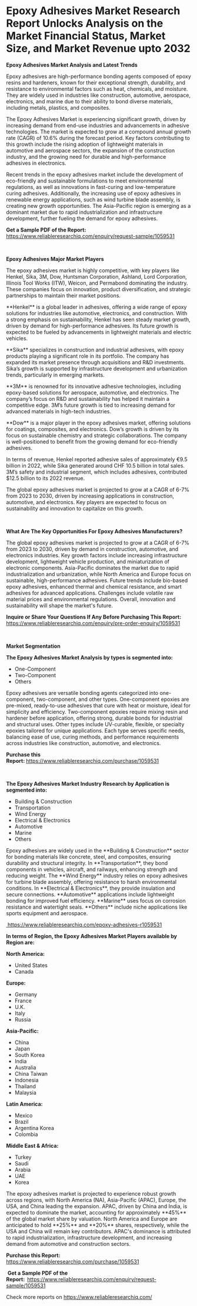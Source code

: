 <p><h1>Epoxy Adhesives Market Research Report Unlocks Analysis on the Market Financial Status, Market Size, and Market Revenue upto 2032</h1></p><p><strong>Epoxy Adhesives Market Analysis and Latest Trends</strong></p>
<p><p>Epoxy adhesives are high-performance bonding agents composed of epoxy resins and hardeners, known for their exceptional strength, durability, and resistance to environmental factors such as heat, chemicals, and moisture. They are widely used in industries like construction, automotive, aerospace, electronics, and marine due to their ability to bond diverse materials, including metals, plastics, and composites.</p><p>The Epoxy Adhesives Market is experiencing significant growth, driven by increasing demand from end-use industries and advancements in adhesive technologies. The market is expected to grow at a compound annual growth rate (CAGR) of 10.6% during the forecast period. Key factors contributing to this growth include the rising adoption of lightweight materials in automotive and aerospace sectors, the expansion of the construction industry, and the growing need for durable and high-performance adhesives in electronics.</p><p>Recent trends in the epoxy adhesives market include the development of eco-friendly and sustainable formulations to meet environmental regulations, as well as innovations in fast-curing and low-temperature curing adhesives. Additionally, the increasing use of epoxy adhesives in renewable energy applications, such as wind turbine blade assembly, is creating new growth opportunities. The Asia-Pacific region is emerging as a dominant market due to rapid industrialization and infrastructure development, further fueling the demand for epoxy adhesives.</p></p>
<p><strong>Get a Sample PDF of the Report:&nbsp;</strong> <a href="https://www.reliableresearchiq.com/enquiry/request-sample/1059531?utm_campaign=2214&utm_medium=2&utm_source=Github&utm_content=ia&utm_term=29012025&utm_id=epoxy-adhesives">https://www.reliableresearchiq.com/enquiry/request-sample/1059531</a></p>
<p>&nbsp;</p>
<p><strong>Epoxy Adhesives Major Market Players</strong></p>
<p><p>The epoxy adhesives market is highly competitive, with key players like Henkel, Sika, 3M, Dow, Huntsman Corporation, Ashland, Lord Corporation, Illinois Tool Works (ITW), Weicon, and Permabond dominating the industry. These companies focus on innovation, product diversification, and strategic partnerships to maintain their market positions.</p><p>**Henkel** is a global leader in adhesives, offering a wide range of epoxy solutions for industries like automotive, electronics, and construction. With a strong emphasis on sustainability, Henkel has seen steady market growth, driven by demand for high-performance adhesives. Its future growth is expected to be fueled by advancements in lightweight materials and electric vehicles.</p><p>**Sika** specializes in construction and industrial adhesives, with epoxy products playing a significant role in its portfolio. The company has expanded its market presence through acquisitions and R&D investments. Sika’s growth is supported by infrastructure development and urbanization trends, particularly in emerging markets.</p><p>**3M** is renowned for its innovative adhesive technologies, including epoxy-based solutions for aerospace, automotive, and electronics. The company’s focus on R&D and sustainability has helped it maintain a competitive edge. 3M’s future growth is tied to increasing demand for advanced materials in high-tech industries.</p><p>**Dow** is a major player in the epoxy adhesives market, offering solutions for coatings, composites, and electronics. Dow’s growth is driven by its focus on sustainable chemistry and strategic collaborations. The company is well-positioned to benefit from the growing demand for eco-friendly adhesives.</p><p>In terms of revenue, Henkel reported adhesive sales of approximately €9.5 billion in 2022, while Sika generated around CHF 10.5 billion in total sales. 3M’s safety and industrial segment, which includes adhesives, contributed $12.5 billion to its 2022 revenue.</p><p>The global epoxy adhesives market is projected to grow at a CAGR of 6-7% from 2023 to 2030, driven by increasing applications in construction, automotive, and electronics. Key players are expected to focus on sustainability and innovation to capitalize on this growth.</p></p>
<p>&nbsp;</p>
<p><strong>What Are The Key Opportunities For Epoxy Adhesives Manufacturers?</strong></p>
<p><p>The global epoxy adhesives market is projected to grow at a CAGR of 6-7% from 2023 to 2030, driven by demand in construction, automotive, and electronics industries. Key growth factors include increasing infrastructure development, lightweight vehicle production, and miniaturization of electronic components. Asia-Pacific dominates the market due to rapid industrialization and urbanization, while North America and Europe focus on sustainable, high-performance adhesives. Future trends include bio-based epoxy adhesives, enhanced thermal and chemical resistance, and smart adhesives for advanced applications. Challenges include volatile raw material prices and environmental regulations. Overall, innovation and sustainability will shape the market's future.</p></p>
<p><strong>Inquire or Share Your Questions If Any Before Purchasing This Report:</strong> <a href="https://www.reliableresearchiq.com/enquiry/pre-order-enquiry/1059531?utm_campaign=2214&utm_medium=2&utm_source=Github&utm_content=ia&utm_term=29012025&utm_id=epoxy-adhesives">https://www.reliableresearchiq.com/enquiry/pre-order-enquiry/1059531</a></p>
<p>&nbsp;</p>
<p><strong>Market Segmentation</strong></p>
<p><strong>The Epoxy Adhesives Market Analysis by types is segmented into:</strong></p>
<p><ul><li>One-Component</li><li>Two-Component</li><li>Others</li></ul></p>
<p><p>Epoxy adhesives are versatile bonding agents categorized into one-component, two-component, and other types. One-component epoxies are pre-mixed, ready-to-use adhesives that cure with heat or moisture, ideal for simplicity and efficiency. Two-component epoxies require mixing resin and hardener before application, offering strong, durable bonds for industrial and structural uses. Other types include UV-curable, flexible, or specialty epoxies tailored for unique applications. Each type serves specific needs, balancing ease of use, curing methods, and performance requirements across industries like construction, automotive, and electronics.</p></p>
<p><strong>Purchase this Report:&nbsp;</strong><a href="https://www.reliableresearchiq.com/purchase/1059531?utm_campaign=2214&utm_medium=2&utm_source=Github&utm_content=ia&utm_term=29012025&utm_id=epoxy-adhesives">https://www.reliableresearchiq.com/purchase/1059531</a></p>
<p>&nbsp;</p>
<p><strong>The Epoxy Adhesives Market Industry Research by Application is segmented into:</strong></p>
<p><ul><li>Building & Construction</li><li>Transportation</li><li>Wind Energy</li><li>Electrical & Electronics</li><li>Automotive</li><li>Marine</li><li>Others</li></ul></p>
<p><p>Epoxy adhesives are widely used in the **Building & Construction** sector for bonding materials like concrete, steel, and composites, ensuring durability and structural integrity. In **Transportation**, they bond components in vehicles, aircraft, and railways, enhancing strength and reducing weight. The **Wind Energy** industry relies on epoxy adhesives for turbine blade assembly, offering resistance to harsh environmental conditions. In **Electrical & Electronics**, they provide insulation and secure connections. **Automotive** applications include lightweight bonding for improved fuel efficiency. **Marine** uses focus on corrosion resistance and watertight seals. **Others** include niche applications like sports equipment and aerospace.</p></p>
<p><a href="https://www.reliableresearchiq.com/epoxy-adhesives-r1059531?utm_campaign=2214&utm_medium=2&utm_source=Github&utm_content=ia&utm_term=29012025&utm_id=epoxy-adhesives">&nbsp;https://www.reliableresearchiq.com/epoxy-adhesives-r1059531</a></p>
<p><strong>In terms of Region, the Epoxy Adhesives Market Players available by Region are:</strong></p>
<p>
    <p> <strong> North America: </strong>
        <ul>
            <li>United States</li>
            <li>Canada</li>
        </ul>
        </p> 
    <p> <strong> Europe: </strong>
        <ul>
            <li>Germany</li>
            <li>France</li>
            <li>U.K.</li>
            <li>Italy</li>
            <li>Russia</li>
        </ul>
        </p> 
    <p> <strong> Asia-Pacific: </strong>
        <ul>
            <li>China</li>
            <li>Japan</li>
            <li>South Korea</li>
            <li>India</li>
            <li>Australia</li>
            <li>China Taiwan</li>
            <li>Indonesia</li>
            <li>Thailand</li>
            <li>Malaysia</li>
        </ul>
        </p> 
    <p> <strong> Latin America: </strong>
        <ul>
            <li>Mexico</li>
            <li>Brazil</li>
            <li>Argentina Korea</li>
            <li>Colombia</li>
        </ul>
        </p> 
    <p> <strong> Middle East & Africa: </strong>
        <ul>
            <li>Turkey</li>
            <li>Saudi</li>
            <li>Arabia</li>
            <li>UAE</li>
            <li>Korea</li>
        </ul>
    </p>
    </p>
<p><p>The epoxy adhesives market is projected to experience robust growth across regions, with North America (NA), Asia-Pacific (APAC), Europe, the USA, and China leading the expansion. APAC, driven by China and India, is expected to dominate the market, accounting for approximately **45%** of the global market share by valuation. North America and Europe are anticipated to hold **25%** and **20%** shares, respectively, while the USA and China will remain key contributors. APAC's dominance is attributed to rapid industrialization, infrastructure development, and increasing demand from automotive and construction sectors.</p></p>
<p><strong>Purchase this Report: </strong><a href="https://www.reliableresearchiq.com/purchase/1059531?utm_campaign=2214&utm_medium=2&utm_source=Github&utm_content=ia&utm_term=29012025&utm_id=epoxy-adhesives">https://www.reliableresearchiq.com/purchase/1059531</a></p>
<p>&nbsp;<strong>Get a Sample PDF of the Report:&nbsp;&nbsp;</strong><a href="https://www.reliableresearchiq.com/enquiry/request-sample/1059531?utm_campaign=2214&utm_medium=2&utm_source=Github&utm_content=ia&utm_term=29012025&utm_id=epoxy-adhesives">https://www.reliableresearchiq.com/enquiry/request-sample/1059531</a></p>
<p><strong></strong></p>
<p>Check more reports on <a href="https://www.reliableresearchiq.com/?utm_campaign=2214&utm_medium=2&utm_source=Github&utm_content=ia&utm_term=29012025&utm_id=epoxy-adhesives">https://www.reliableresearchiq.com/</a></p>